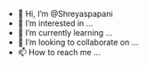 - 👋 Hi, I’m @Shreyaspapani
- 👀 I’m interested in ...
- 🌱 I’m currently learning ...
- 💞️ I’m looking to collaborate on ...
- 📫 How to reach me ...

<!---
Shreyaspapani/Shreyaspapani is a ✨ special ✨ repository because its `README.md` (this file) appears on your GitHub profile.
You can click the Preview link to take a look at your changes.
--->
